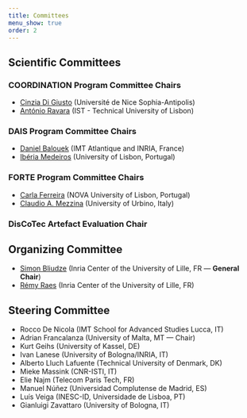 ```yaml
---
title: Committees
menu_show: true
order: 2
---
```


## Scientific Committees

### COORDINATION Program Committee Chairs
* [Cinzia Di Giusto][CinziaWeb] (Université de Nice Sophia-Antipolis)
* [António Ravara][AntonioWeb] (IST - Technical University of Lisbon)

### DAIS Program Committee Chairs
* [Daniel Balouek][DanielWeb] (IMT Atlantique and INRIA, France)
* [Ibéria Medeiros][IberiaWeb] (University of Lisbon, Portugal)

### FORTE Program Committee Chairs
* [Carla Ferreira][CarlaWeb] (NOVA University of Lisbon, Portugal)
* [Claudio A. Mezzina][ClaudioWeb] (University of Urbino, Italy)

### DisCoTec Artefact Evaluation Chair
<!--
* [Roberto Casadei][RobertoWeb] (University of Bologna, IT)
-->

## Organizing Committee
* [Simon Bliudze][SimonWeb] (Inria Center of the University of Lille, FR — **General Chair**)
* [Rémy Raes][RemyWeb] (Inria Center of the University of Lille, FR)

## Steering Committee 
* Rocco De Nicola (IMT School for Advanced Studies Lucca, IT)
* Adrian Francalanza (University of Malta, MT — Chair)
* Kurt Geihs (University of Kassel, DE)
* Ivan Lanese (University of Bologna/INRIA, IT)
* Alberto Lluch Lafuente (Technical University of Denmark, DK)
* Mieke Massink (CNR-ISTI, IT)
* Elie Najm (Telecom Paris Tech, FR)
* Manuel Núñez (Universidad Complutense de Madrid, ES)
* Luís Veiga (INESC-ID, Universidade de Lisboa, PT)
* Gianluigi Zavattaro (University of Bologna, IT)


[CinziaWeb]: https://webusers.i3s.unice.fr/~cdigiusto/web/
[AntonioWeb]: http://ctp.di.fct.unl.pt/~aravara/

[DanielWeb]: https://daniel-balouek.com/
[IberiaWeb]: https://di.fc.ul.pt/~imedeiros/

[CarlaWeb]: http://ctp.di.fct.unl.pt/~cf/
[ClaudioWeb]: https://sites.google.com/view/claudio-mezzina/home

[SimonWeb]: https://www.bliudze.me/simon
[RemyWeb]: https://remyraes.com/

[RobertoWeb]: https://www.unibo.it/sitoweb/roby.casadei/
